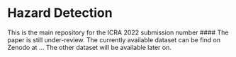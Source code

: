 # Hazard Detection
This is the main repository for the ICRA 2022 submission number ####
The paper is still under-review. The currently available dataset can be find on Zenodo at ...
The other dataset will be available later on.
